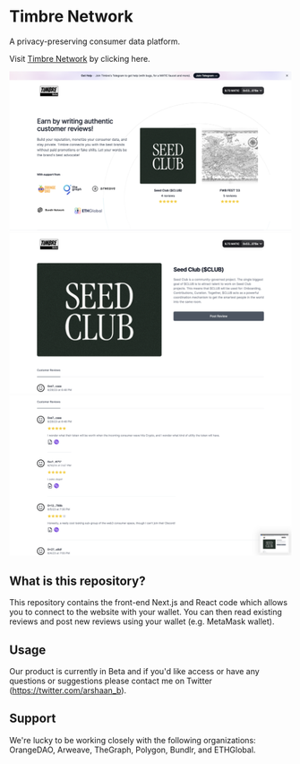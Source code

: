 # Timbre Network

A privacy-preserving consumer data platform.

Visit [Timbre Network](https://www.beta-timbre.network/) by clicking here.

![Picture 1](TimbreNetwork_1.png)
![Picture 2](TimbreNetwork_2.png)
![Picture 3](TimbreNetwork_3.png)

## What is this repository?

This repository contains the front-end Next.js and React code which allows you to connect to the website with your wallet. You can then read existing reviews and post new reviews using your wallet (e.g. MetaMask wallet).

## Usage

Our product is currently in Beta and if you'd like access or have any questions or suggestions please contact me on Twitter (https://twitter.com/arshaan_b).

## Support

We're lucky to be working closely with the following organizations: OrangeDAO, Arweave, TheGraph, Polygon, Bundlr, and ETHGlobal.
